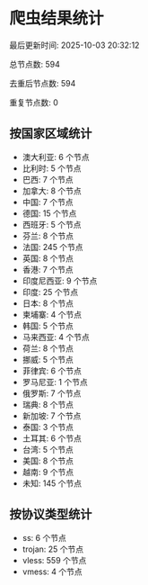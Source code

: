 # 爬虫结果统计

最后更新时间: 2025-10-03 20:32:12

总节点数: 594

去重后节点数: 594

重复节点数: 0

## 按国家区域统计

- 澳大利亚: 6 个节点
- 比利时: 5 个节点
- 巴西: 7 个节点
- 加拿大: 8 个节点
- 中国: 7 个节点
- 德国: 15 个节点
- 西班牙: 5 个节点
- 芬兰: 8 个节点
- 法国: 245 个节点
- 英国: 8 个节点
- 香港: 7 个节点
- 印度尼西亚: 9 个节点
- 印度: 25 个节点
- 日本: 8 个节点
- 柬埔寨: 4 个节点
- 韩国: 5 个节点
- 马来西亚: 4 个节点
- 荷兰: 8 个节点
- 挪威: 5 个节点
- 菲律宾: 6 个节点
- 罗马尼亚: 1 个节点
- 俄罗斯: 7 个节点
- 瑞典: 8 个节点
- 新加坡: 7 个节点
- 泰国: 3 个节点
- 土耳其: 6 个节点
- 台湾: 5 个节点
- 美国: 8 个节点
- 越南: 9 个节点
- 未知: 145 个节点

## 按协议类型统计

- ss: 6 个节点
- trojan: 25 个节点
- vless: 559 个节点
- vmess: 4 个节点
